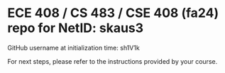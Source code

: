 # ECE 408 / CS 483 / CSE 408 (fa24) repo for NetID: skaus3

GitHub username at initialization time: sh1V1k

For next steps, please refer to the instructions provided by your course.
